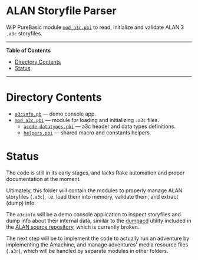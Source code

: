 # ALAN Storyfile Parser

WIP PureBasic module [`mod_a3c.pbi`][mod_a3c.pbi] to read, initialize and validate ALAN&nbsp;3 `.a3c` storyfiles.


-----

**Table of Contents**

<!-- MarkdownTOC autolink="true" bracket="round" autoanchor="false" lowercase="only_ascii" uri_encoding="true" levels="1,2,3" -->

- [Directory Contents](#directory-contents)
- [Status](#status)

<!-- /MarkdownTOC -->

-----

# Directory Contents

- [`a3cinfo.pb`][a3cinfo.pb] — demo console app.
- [`mod_a3c.pbi`][mod_a3c.pbi] — module for loading and initializing `.a3c` files.
    + [`acode-datatypes.pbi`][acode-datatypes.pbi] — a3c header and data types definitions.
    + [`helpers.pbi`][helpers.pbi] — shared macro and constants helpers.

# Status

The code is still in its early stages, and lacks Rake automation and proper documentation at the moment.

Ultimately, this folder will contain the modules to properly manage ALAN storyfiles (`.a3c`), i.e. load them into memory, validate them, and extract (dump) info.

The `a3cinfo` will be a demo console application to inspect storyfiles and dump info about their internal data, similar to the [dumpacd] utility included in the [ALAN source repository], which is currently broken.

The next step will be to implement the code to actually run an adventure by implementing the Amachine, and manage adventures' media resource files (`.a3r`), which will be handled by separate modules in other folders.

<!-----------------------------------------------------------------------------
                               REFERENCE LINKS
------------------------------------------------------------------------------>

[ALAN source repository]: https://github.com/alan-if/alan "Visit ALAN repository at GitHub.com"
[dumpacd]: https://github.com/alan-if/alan/blob/master/interpreter/dumpacd.c "View upstream C source of the 'dumpacd' tool at ALAN repository"

<!-- project files & folders -->

[a3cinfo.pb]: ./a3cinfo.pb "View PureBasic source"
[acode-datatypes.pbi]: ./acode-datatypes.pbi "View PureBasic source"
[helpers.pbi]: ./helpers.pbi "View PureBasic source"
[mod_a3c.pbi]: ./mod_a3c.pbi "View PureBasic source"

<!-- EOF -->
